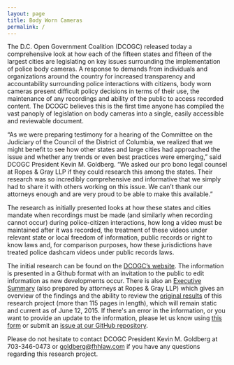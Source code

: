 ```yaml
---
layout: page
title: Body Worn Cameras
permalink: /
---
```


The D.C. Open Government Coalition (DCOGC) released today a comprehensive look at how each of the fifteen states and fifteen of the largest cities are legislating on key issues surrounding the implementation of police body cameras.   A response to  demands from  individuals and organizations around the country for increased transparency and accountability surrounding police interactions  with citizens, body worn cameras present difficult policy decisions in terms of their use, the maintenance of any recordings and ability of the public to access recorded content.   The DCOGC believes this is the first time anyone has compiled the vast panoply of legislation on body cameras into a single, easily accessible and reviewable document.

“As we were preparing  testimony for a hearing of the Committee on the Judiciary of the Council of the District of Columbia, we realized that we might benefit to see how other states and large cities had approached the issue and whether any trends or even best practices were emerging,” said DCOGC President Kevin M. Goldberg.  “We asked our pro bono legal counsel at Ropes & Gray LLP if they could research this among the states.  Their research was so incredibly comprehensive and informative that we simply had to share it with others working on this issue.  We can’t thank our attorneys enough and are very proud to be able to make this available.”

The research as initially presented looks at how these states and cities mandate when recordings must be made (and similarly when recording cannot occur) during police-citizen interactions, how long a video must be maintained after it was recorded, the treatment of these videos under relevant state or local freedom of information, public records or right to know laws and, for comparison purposes, how these jurisdictions have treated police dashcam videos under public records laws.

The initial research can be found on the [DCOGC’s website](http://dcogc.org). The information is presented in a Github format with an invitation to the public to edit information as new developments occur.  There is also an [Executive Summary](executive-summary) (also prepared by attorneys at Ropes & Gray LLP) which gives an overview of the findings and the ability to review the [original results]({{site.baseurl}}/assets/body_camera_research.pdf) of this research project (more than 115 pages in length), which will remain static and current as of June 12, 2015. If there's an error in the information, or you want to provide an update to the information, please let us know using [this form](https://powerful-retreat-1975.herokuapp.com) or submit an [issue at our GitHub repository](https://github.com/dcogc/bwc/issues).

Please do not hesitate to contact DCOGC President Kevin M. Goldberg at 703-346-0473 or goldberg@fhhlaw.com if you have any questions regarding this research project.
